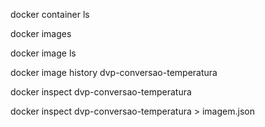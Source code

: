 docker container ls

docker images

docker image ls

docker image history dvp-conversao-temperatura

docker inspect dvp-conversao-temperatura

 docker inspect dvp-conversao-temperatura > imagem.json